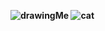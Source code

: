 <p class = clearFix><b><b></p>

<div id=drawings>
<img class = illustrationImage src="https://cdn.dribbble.com/users/6303943/screenshots/14775160/media/0a829605fce5bc99d9f8835a8babe4cd.png?compress=1&resize=800x600" alt="drawingMe">
<img class = illustrationImage src="https://cdn.dribbble.com/users/6303943/screenshots/14578312/media/d1b3397a2fab2b36844f4e251b63f786.png?compress=1&resize=1000x750" alt="cat">
</div>